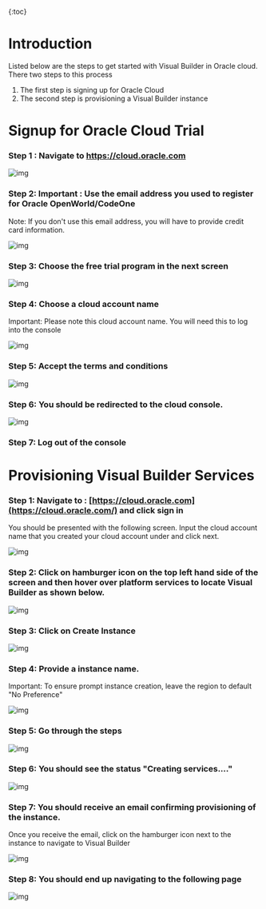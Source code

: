 {:toc}

# Introduction

Listed below are the steps to get started with Visual Builder in Oracle cloud. There two steps to this process

1. The first step is signing up for Oracle Cloud
2. The second step is provisioning a Visual Builder instance

# Signup for Oracle Cloud Trial

### Step 1 : Navigate to https://cloud.oracle.com

![img](assets/image2019-9-12_10-21-42.png)

### Step 2: Important : Use the email address you used to register for Oracle OpenWorld/CodeOne

Note: If you don't use this email address, you will have to provide credit card information.

![img](assets/image2019-9-12_8-3-45.png)

### Step 3: Choose the free trial program in the next screen

![img](assets/image2019-9-12_8-4-21.png)



### Step 4: Choose a cloud account name

Important: Please note this cloud account name. You will need this to log into the console

![img](assets/image2019-9-12_10-29-11.png)

### Step 5: Accept the terms and conditions

![img](assets/image2019-9-12_8-8-23.png)

### Step 6: You should be redirected to the cloud console.

![img](assets/image2019-9-12_8-12-11.png)

### Step 7: Log out of the console

# Provisioning Visual Builder Services

### Step 1: Navigate to : [https://cloud.oracle.com](https://cloud.oracle.com/) and click sign in

You should be presented with the following screen. Input the cloud account name that you created your cloud account under and click next.

![img](assets/image2019-9-12_10-33-21.png)

### Step 2: Click on hamburger icon on the top left hand side of the screen and then hover over platform services to locate Visual Builder as shown below.

![img](assets/image2019-9-12_10-45-28.png)

### Step 3: Click on Create Instance

![img](assets/image2019-9-12_9-0-59.png)

### Step 4: Provide a instance name. 

Important: To ensure prompt instance creation, leave the region to default "No Preference"

![img](assets/image2019-9-12_9-1-29.png)

### Step 5: Go through the steps

![img](assets/image2019-9-12_9-1-48.png)

### Step 6: You should see the status "Creating services...."

![img](assets/image2019-9-12_9-2-23.png)

### Step 7: You should receive an email confirming provisioning of the instance. 

Once you receive the email, click on the hamburger icon next to the instance to navigate to Visual Builder

![img](assets/image2019-9-12_10-40-42.png)

### Step 8: You should end up navigating to the following page

![img](assets/image2019-9-12_9-11-45.png)